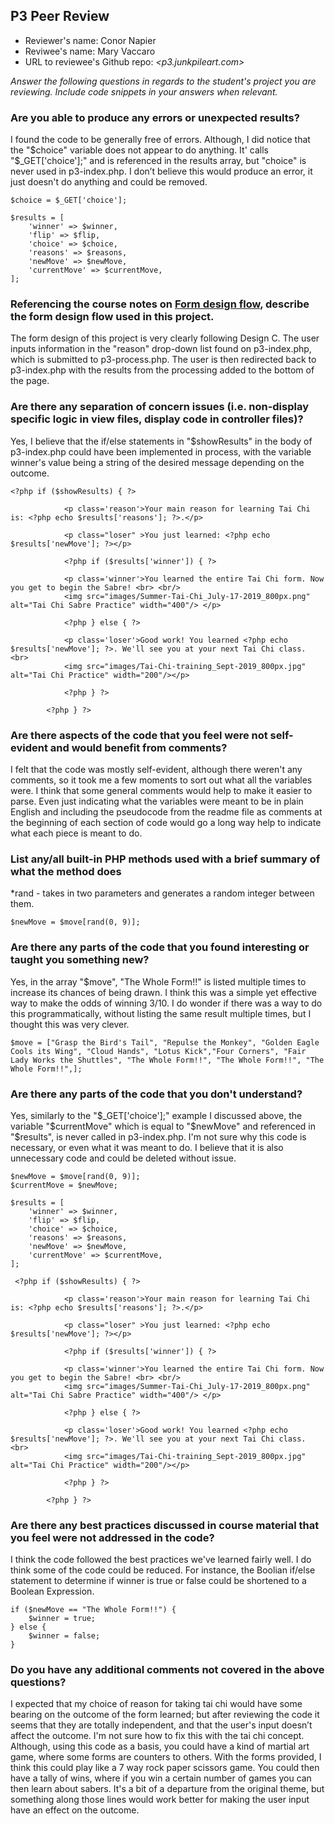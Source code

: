 ## P3 Peer Review

+ Reviewer's name: Conor Napier
+ Reviwee's name: Mary Vaccaro
+ URL to reviewee's Github repo: *<p3.junkpileart.com>*

*Answer the following questions in regards to the student's project you are reviewing. Include code snippets in your answers when relevant.*


### Are you able to produce any errors or unexpected results?
I found the code to be generally free of errors. Although, I did notice that the "$choice" variable does not appear to do anything. It' calls "$_GET['choice'];" and is referenced in the results array, but "choice" is never used in p3-index.php. I don’t believe this would produce an error, it just doesn't do anything and could be removed.

```
$choice = $_GET['choice'];
```
```
$results = [
    'winner' => $winner,
    'flip' => $flip,
    'choice' => $choice,
    'reasons' => $reasons,
    'newMove' => $newMove,
    'currentMove' => $currentMove,
];
```

### Referencing the course notes on [Form design flow](https://hesweb.dev/e2/notes#/php/form-flow), describe the form design flow used in this project.
The form design of this project is very clearly following Design C. The user inputs information in the "reason" drop-down list found on p3-index.php, which is submitted to p3-process.php. The user is then redirected back to p3-index.php with the results from the processing added to the bottom of the page.

### Are there any separation of concern issues (i.e. non-display specific logic in view files, display code in controller files)?
Yes, I believe that the if/else statements in "$showResults" in the body of p3-index.php could have been implemented in process, with the variable winner's value being a string of the desired message depending on the outcome. 

```
<?php if ($showResults) { ?>
    
            <p class='reason'>Your main reason for learning Tai Chi is: <?php echo $results['reasons']; ?>.</p>    
        
            <p class="loser" >You just learned: <?php echo $results['newMove']; ?></p>
    
            <?php if ($results['winner']) { ?>
        
            <p class='winner'>You learned the entire Tai Chi form. Now you get to begin the Sabre! <br> <br/>
            <img src="images/Summer-Tai-Chi_July-17-2019_800px.png" alt="Tai Chi Sabre Practice" width="400"/> </p>
    
            <?php } else { ?>
    
            <p class='loser'>Good work! You learned <?php echo $results['newMove']; ?>. We'll see you at your next Tai Chi class. <br> 
            <img src="images/Tai-Chi-training_Sept-2019_800px.jpg" alt="Tai Chi Practice" width="200"/></p>
    
            <?php } ?> 
    
        <?php } ?>
```

### Are there aspects of the code that you feel were not self-evident and would benefit from comments? 
I felt that the code was mostly self-evident, although there weren't any comments, so it took me a few moments to sort out what all the variables were. I think that some general comments would help to make it easier to parse. 
Even just indicating what the variables were meant to be in plain English and including the pseudocode from the readme file as comments at the beginning of each section of code would go a long way help to indicate what each piece is meant to do.
 

### List any/all built-in PHP methods used with a brief summary of what the method does
*rand - takes in two parameters and generates a random integer between them. 

```
$newMove = $move[rand(0, 9)];
```

### Are there any parts of the code that you found interesting or taught you something new?
Yes, in the array "$move", "The Whole Form!!" is listed multiple times to increase its chances of being drawn. I think this was a simple yet effective way to make the odds of winning 3/10. I do wonder if there was a way to do this programmatically, without listing the same result multiple times, but I thought this was very clever.

```
$move = ["Grasp the Bird's Tail", "Repulse the Monkey", "Golden Eagle Cools its Wing", "Cloud Hands", "Lotus Kick","Four Corners", "Fair Lady Works the Shuttles", "The Whole Form!!", "The Whole Form!!", "The Whole Form!!",];
```

### Are there any parts of the code that you don't understand?
Yes, similarly to the "$_GET['choice'];" example I discussed above, the variable "$currentMove" which is equal to "$newMove" and referenced in "$results", is never called in p3-index.php. I'm not sure why this code is necessary, or even what it was meant to do. I believe that it is also unnecessary code and could be deleted without issue.

```
$newMove = $move[rand(0, 9)];
$currentMove = $newMove;
```
```
$results = [
    'winner' => $winner,
    'flip' => $flip,
    'choice' => $choice,
    'reasons' => $reasons,
    'newMove' => $newMove,
    'currentMove' => $currentMove,
];
```
```
 <?php if ($showResults) { ?>
    
            <p class='reason'>Your main reason for learning Tai Chi is: <?php echo $results['reasons']; ?>.</p>    
        
            <p class="loser" >You just learned: <?php echo $results['newMove']; ?></p>
    
            <?php if ($results['winner']) { ?>
        
            <p class='winner'>You learned the entire Tai Chi form. Now you get to begin the Sabre! <br> <br/>
            <img src="images/Summer-Tai-Chi_July-17-2019_800px.png" alt="Tai Chi Sabre Practice" width="400"/> </p>
    
            <?php } else { ?>
    
            <p class='loser'>Good work! You learned <?php echo $results['newMove']; ?>. We'll see you at your next Tai Chi class. <br> 
            <img src="images/Tai-Chi-training_Sept-2019_800px.jpg" alt="Tai Chi Practice" width="200"/></p>
    
            <?php } ?> 
    
        <?php } ?>
```

### Are there any best practices discussed in course material that you feel were not addressed in the code?
I think the code followed the best practices we've learned fairly well. I do think some of the code could be reduced. For instance, the Boolian if/else statement to determine if winner is true or false could be shortened to a Boolean Expression. 

```
if ($newMove == "The Whole Form!!") {
    $winner = true;
} else {
    $winner = false;
}
```

### Do you have any additional comments not covered in the above questions?
I expected that my choice of reason for taking tai chi would have some bearing on the outcome of the form learned; but after reviewing the code it seems that they are totally independent, and that the user's input doesn’t affect the outcome. I'm not sure how to fix this with the tai chi concept. Although, using this code as a basis, you could have a kind of martial art game, where some forms are counters to others. With the forms provided, I think this could play like a 7 way rock paper scissors game. You could then have a tally of wins, where if you win a certain number of games you can then learn about sabers. It's a bit of a departure from the original theme, but something along those lines would work better for making the user input have an effect on the outcome.
